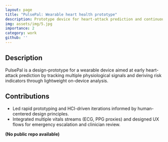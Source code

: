 ```yaml
---
layout: page
title: "PulsePal: Wearable heart health prototype"
description: Prototype device for heart-attack prediction and continuous vitals monitoring
img: assets/img/5.jpg
importance: 2
category: work
github: ''
---
```


## Description
PulsePal is a design-prototype for a wearable device aimed at early heart-attack prediction by tracking multiple physiological signals and deriving risk indicators through lightweight on-device analysis.

## Contributions
- Led rapid prototyping and HCI-driven iterations informed by human-centered design principles.
- Integrated multiple vitals streams (ECG, PPG proxies) and designed UX flows for emergency escalation and clinician review.

**(No public repo available)**
